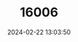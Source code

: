 ---
title: "16006"
category: "Papilio sjoestedti"
draft: false
date: 2024-02-22 13:03:50
languages:
  English: ["Kilimanjaro Swallowtail"]
---